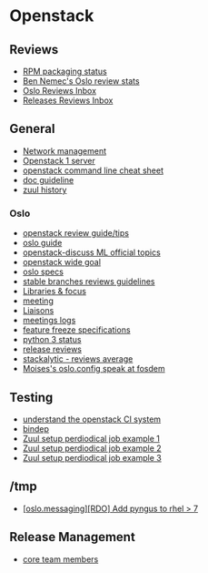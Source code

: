 # Openstack

## Reviews
- [RPM packaging status](https://toabctl.de/openstack/rpm-packaging-status-ussuri.html)
- [Ben Nemec's Oslo review stats](http://nemebean.com/reviewstats/oslo-open.html)
- [Oslo Reviews Inbox](https://review.opendev.org/#/dashboard/?foreach=(project:%5Eopenstack/oslo.*+OR+project:openstack/debtcollector+OR%0Aproject:openstack/pylockfile+OR+project:openstack/castellan+OR%0Aproject:openstack/futurist+OR+project:openstack/automaton+OR%0Aproject:openstack/stevedore+OR+project:openstack/taskflow+OR%0Aproject:openstack/tooz+OR+project:openstack-dev/cookiecutter+OR%0Aproject:openstack-dev/pbr+OR+project:openstack/debtcollector+OR%0Aproject:openstack-dev/oslo-cookiecutter+OR+project:openstack/mox3)%0Astatus:open+NOT+owner:self+NOT+label:Workflow%3C=-1+label:Verified%3E=1%0ANOT+reviewedby:self&title=Oslo+Review+Inbox&Oslo+Specs=project:openstack/oslo-specs&Bug+Fixes=topic:%5Ebug/.*&Blueprints=message:%22Blueprint%22&Needs+Feedback+(Changes+older+than+5+days+that+have+not+been+reviewed+by+anyone)=NOT+label:Code-Review%3C=2+age:5d&You+are+a+reviewer,+but+haven't+voted+in+the+current+revision=reviewer:self&Needs+final+%2B2=label:Code-Review%3E=2+limit:50&New+Contributors=reviewer:10068&Passed+Jenkins,+No+Negative+Feedback=NOT+label:Code-Review%3E=2+NOT+label:Code-Review%3C=-1+limit:50&Wayward+Changes+(Changes+with+no+code+review+in+the+last+2days)=NOT+label:Code-Review%3C=2+age:2d)
- [Releases Reviews Inbox](https://review.opendev.org/#/dashboard/?title=Releases+Inbox&foreach=is%3Aopen&ussuri=project%3Aopenstack%2Freleases+file%3A%5Edeliverables%2Fussuri%2F.%2A+NOT+label%3AWorkflow%2D1&train=project%3Aopenstack%2Freleases+file%3A%5Edeliverables%2Ftrain%2F.%2A+NOT+label%3AWorkflow%2D1&stein=project%3Aopenstack%2Freleases+file%3A%5Edeliverables%2Fstein%2F.%2A+NOT+label%3AWorkflow%2D1&rocky=project%3Aopenstack%2Freleases+file%3A%5Edeliverables%2Frocky%2F.%2A+NOT+label%3AWorkflow%2D1&independent=project%3Aopenstack%2Freleases+file%3A%5Edeliverables%2F_independent%2F.%2A+NOT+label%3AWorkflow%2D1&Tools%2FJobs=%28%0A%28+project%3Aopenstack%2Dinfra%2Fproject%2Dconfig+file%3A%5Ezuul%2Fscripts%2Frelease%2Dtools%2F.%2A+%29%0AOR%0Aproject%3Aopenstack%2Dinfra%2Frelease%2Dtest%0AOR%0A%28+project%3Aopenstack%2Freleases+file%3A%5Eopenstack_releases%2F.%2A+%29%0AOR%0Aproject%3Aopenstack%2Freno%0A%29&All+Releases=is%3Aopen+project%3Aopenstack%2Freleases)

## General
- [Network management](https://www.weave.works/)
- [Openstack 1 server](http://docs.openstack.org/developer/devstack/guides/single-machine.html)
- [openstack command line cheat sheet](https://www.golinuxcloud.com/openstack-command-line-cheat-sheet/)
- [doc guideline](https://specs.openstack.org/openstack/docs-specs/specs/pike/os-manuals-migration.html)
- [zuul history](https://opensource.com/article/20/2/zuul)

### Oslo
- [openstack review guide/tips](https://docs.openstack.org/project-team-guide/review-the-openstack-way.html)
- [oslo guide](https://docs.openstack.org/project-team-guide/oslo.html)
- [openstack-discuss ML official topics](https://etherpad.openstack.org/p/common-openstack-ml-topics)
- [openstack wide goal](https://governance.openstack.org/tc/goals/index.html)
- [oslo specs](https://specs.openstack.org/openstack/oslo-specs/)
- [stable branches reviews guidelines](https://docs.openstack.org/project-team-guide/stable-branches.html#review-guidelines)
- [Libraries & focus](https://etherpad.openstack.org/p/oslo-pike-tracking)
- [meeting](https://wiki.openstack.org/wiki/Meetings/Oslo)
- [Liaisons](https://specs.openstack.org/openstack/oslo-specs/specs/policy/liaisons.html)
- [meetings logs](http://eavesdrop.openstack.org/meetings/oslo/2018/)
- [feature freeze specifications](https://specs.openstack.org/openstack/oslo-specs/specs/policy/feature-freeze.html)
- [python 3 status](https://wiki.openstack.org/wiki/Python3#Python_3_Status_of_OpenStack_projects)
- [release reviews](https://review.openstack.org/#/q/project:openstack/releases+status:open)
- [stackalytic - reviews average](http://stackalytics.com/)
- [Moises's oslo.config speak at fosdem](https://fosdem.org/2020/schedule/event/security_protecting_plaintext_secrets_in_configuration_files/)

## Testing
- [understand the openstack CI system](http://www.joinfu.com/2014/01/understanding-the-openstack-ci-system/)
- [bindep](https://docs.openstack.org/infra/bindep/readme.html)
- [Zuul setup perdiodical job example 1](https://code.engineering.redhat.com/gerrit/#/c/168584/)
- [Zuul setup perdiodical job example 2](https://code.engineering.redhat.com/gerrit/169014)
- [Zuul setup perdiodical job example 3](https://code.engineering.redhat.com/gerrit/169766)

## /tmp
- [[oslo.messaging][RDO] Add pyngus to rhel > 7](https://review.rdoproject.org/r/#/c/22745/)

## Release Management
- [core team members](https://review.opendev.org/#/admin/groups/11,members)
